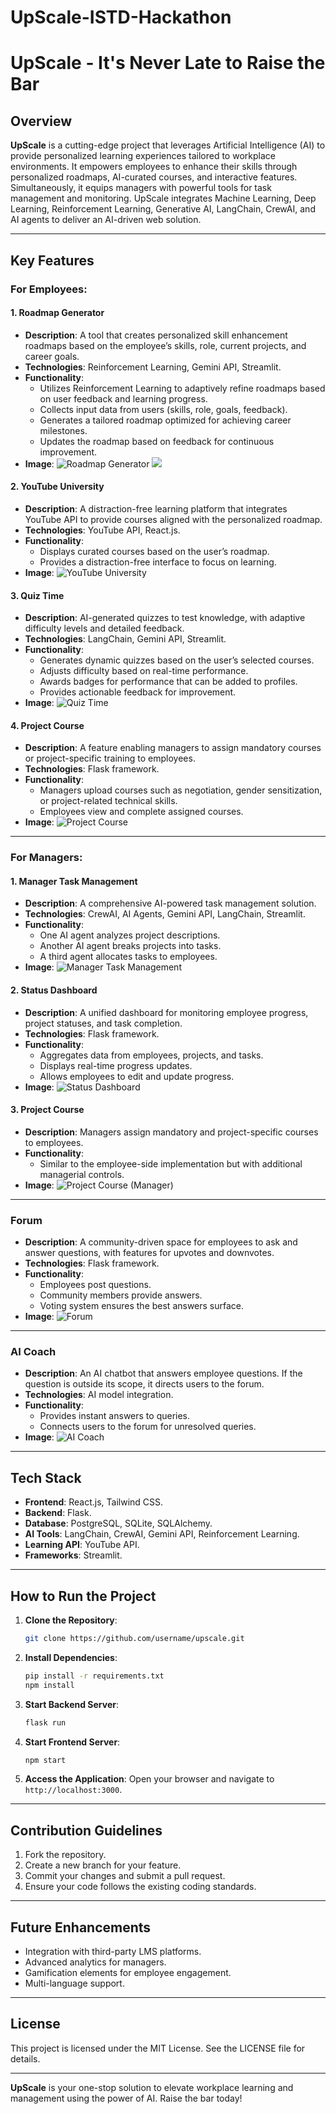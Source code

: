# UpScale-ISTD-Hackathon

# UpScale - It's Never Late to Raise the Bar

## Overview

**UpScale** is a cutting-edge project that leverages Artificial Intelligence (AI) to provide personalized learning experiences tailored to workplace environments. It empowers employees to enhance their skills through personalized roadmaps, AI-curated courses, and interactive features. Simultaneously, it equips managers with powerful tools for task management and monitoring. UpScale integrates Machine Learning, Deep Learning, Reinforcement Learning, Generative AI, LangChain, CrewAI, and AI agents to deliver an AI-driven web solution.

---

## Key Features

### For Employees:

#### 1. Roadmap Generator
- **Description**: A tool that creates personalized skill enhancement roadmaps based on the employee’s skills, role, current projects, and career goals.
- **Technologies**: Reinforcement Learning, Gemini API, Streamlit.
- **Functionality**:
  - Utilizes Reinforcement Learning to adaptively refine roadmaps based on user feedback and learning progress.
  - Collects input data from users (skills, role, goals, feedback).
  - Generates a tailored roadmap optimized for achieving career milestones.
  - Updates the roadmap based on feedback for continuous improvement.
- **Image**:
  ![Roadmap Generator](path/to/image1.png)
  <img src="img/Roadmap Generator 1" />

#### 2. YouTube University
- **Description**: A distraction-free learning platform that integrates YouTube API to provide courses aligned with the personalized roadmap.
- **Technologies**: YouTube API, React.js.
- **Functionality**:
  - Displays curated courses based on the user’s roadmap.
  - Provides a distraction-free interface to focus on learning.
- **Image**:
  ![YouTube University](path/to/image2.png)

#### 3. Quiz Time
- **Description**: AI-generated quizzes to test knowledge, with adaptive difficulty levels and detailed feedback.
- **Technologies**: LangChain, Gemini API, Streamlit.
- **Functionality**:
  - Generates dynamic quizzes based on the user’s selected courses.
  - Adjusts difficulty based on real-time performance.
  - Awards badges for performance that can be added to profiles.
  - Provides actionable feedback for improvement.
- **Image**:
  ![Quiz Time](path/to/image3.png)

#### 4. Project Course
- **Description**: A feature enabling managers to assign mandatory courses or project-specific training to employees.
- **Technologies**: Flask framework.
- **Functionality**:
  - Managers upload courses such as negotiation, gender sensitization, or project-related technical skills.
  - Employees view and complete assigned courses.
- **Image**:
  ![Project Course](path/to/image4.png)

---

### For Managers:

#### 1. Manager Task Management
- **Description**: A comprehensive AI-powered task management solution.
- **Technologies**: CrewAI, AI Agents, Gemini API, LangChain, Streamlit.
- **Functionality**:
  - One AI agent analyzes project descriptions.
  - Another AI agent breaks projects into tasks.
  - A third agent allocates tasks to employees.
- **Image**:
  ![Manager Task Management](path/to/image5.png)

#### 2. Status Dashboard
- **Description**: A unified dashboard for monitoring employee progress, project statuses, and task completion.
- **Technologies**: Flask framework.
- **Functionality**:
  - Aggregates data from employees, projects, and tasks.
  - Displays real-time progress updates.
  - Allows employees to edit and update progress.
- **Image**:
  ![Status Dashboard](path/to/image6.png)

#### 3. Project Course
- **Description**: Managers assign mandatory and project-specific courses to employees.
- **Functionality**:
  - Similar to the employee-side implementation but with additional managerial controls.
- **Image**:
  ![Project Course (Manager)](path/to/image7.png)

---

### Forum
- **Description**: A community-driven space for employees to ask and answer questions, with features for upvotes and downvotes.
- **Technologies**: Flask framework.
- **Functionality**:
  - Employees post questions.
  - Community members provide answers.
  - Voting system ensures the best answers surface.
- **Image**:
  ![Forum](path/to/image8.png)

---

### AI Coach
- **Description**: An AI chatbot that answers employee questions. If the question is outside its scope, it directs users to the forum.
- **Technologies**: AI model integration.
- **Functionality**:
  - Provides instant answers to queries.
  - Connects users to the forum for unresolved queries.
- **Image**:
  ![AI Coach](path/to/image9.png)

---

## Tech Stack

- **Frontend**: React.js, Tailwind CSS.
- **Backend**: Flask.
- **Database**: PostgreSQL, SQLite, SQLAlchemy.
- **AI Tools**: LangChain, CrewAI, Gemini API, Reinforcement Learning.
- **Learning API**: YouTube API.
- **Frameworks**: Streamlit.

---

## How to Run the Project

1. **Clone the Repository**:
   ```bash
   git clone https://github.com/username/upscale.git
   ```
2. **Install Dependencies**:
   ```bash
   pip install -r requirements.txt
   npm install
   ```
3. **Start Backend Server**:
   ```bash
   flask run
   ```
4. **Start Frontend Server**:
   ```bash
   npm start
   ```
5. **Access the Application**:
   Open your browser and navigate to `http://localhost:3000`.

---

## Contribution Guidelines

1. Fork the repository.
2. Create a new branch for your feature.
3. Commit your changes and submit a pull request.
4. Ensure your code follows the existing coding standards.

---

## Future Enhancements

- Integration with third-party LMS platforms.
- Advanced analytics for managers.
- Gamification elements for employee engagement.
- Multi-language support.

---

## License

This project is licensed under the MIT License. See the LICENSE file for details.

---

**UpScale** is your one-stop solution to elevate workplace learning and management using the power of AI. Raise the bar today!

